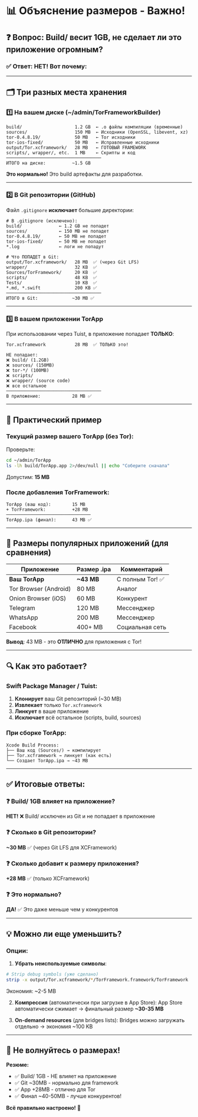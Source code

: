 # 📊 Объяснение размеров - Важно!

## ❓ Вопрос: Build/ весит 1GB, не сделает ли это приложение огромным?

### ✅ Ответ: НЕТ! Вот почему:

---

## 🗂️ Три разных места хранения

### 1️⃣ На вашем диске (~/admin/TorFrameworkBuilder)

```
build/                    1.2 GB  ← .o файлы компиляции (временные)
sources/                  150 MB  ← Исходники (OpenSSL, libevent, xz)
tor-0.4.8.19/             50 MB   ← Tor исходники
tor-ios-fixed/            50 MB   ← Исправленные исходники
output/Tor.xcframework/   28 MB   ← ГОТОВЫЙ FRAMEWORK
scripts/, wrapper/, etc.  1 MB    ← Скрипты и код
────────────────────────────────────
ИТОГО на диске:          ~1.5 GB
```

**Это нормально!** Это build артефакты для разработки.

---

### 2️⃣ В Git репозитории (GitHub)

Файл `.gitignore` **исключает** большие директории:

```
# В .gitignore (исключено):
build/              ← 1.2 GB не попадет
sources/            ← 150 MB не попадет
tor-0.4.8.19/       ← 50 MB не попадет
tor-ios-fixed/      ← 50 MB не попадет
*.log               ← логи не попадут

# Что ПОПАДЕТ в Git:
output/Tor.xcframework/   28 MB  ✅ (через Git LFS)
wrapper/                  32 KB  ✅
Sources/TorFramework/     20 KB  ✅
scripts/                  48 KB  ✅
Tests/                    10 KB  ✅
*.md, *.swift             200 KB ✅
────────────────────────────────────
ИТОГО в Git:             ~30 MB ✅
```

---

### 3️⃣ В вашем приложении TorApp

При использовании через Tuist, в приложение попадает **ТОЛЬКО**:

```
Tor.xcframework           28 MB  ✅ ТОЛЬКО это!

НЕ попадает:
❌ build/ (1.2GB)
❌ sources/ (150MB)
❌ tor-*/ (100MB)
❌ scripts/
❌ wrapper/ (source code)
❌ все остальное
────────────────────────────────────
В приложение:            28 MB ✅
```

---

## 🎯 Практический пример

### Текущий размер вашего TorApp (без Tor):

Проверьте:
```bash
cd ~/admin/TorApp
ls -lh build/TorApp.app 2>/dev/null || echo "Соберите сначала"
```

Допустим: **15 MB**

### После добавления TorFramework:

```
TorApp (ваш код):        15 MB
+ TorFramework:          +28 MB
────────────────────────────────
TorApp.ipa (финал):      43 MB ✅
```

---

## 📱 Размеры популярных приложений (для сравнения)

| Приложение | Размер .ipa | Комментарий |
|------------|-------------|-------------|
| **Ваш TorApp** | **~43 MB** | С полным Tor! ✅ |
| Tor Browser (Android) | 80 MB | Аналог |
| Onion Browser (iOS) | 60 MB | Конкурент |
| Telegram | 120 MB | Мессенджер |
| WhatsApp | 200 MB | Мессенджер |
| Facebook | 400+ MB | Социальная сеть |

**Вывод**: 43 MB - это **ОТЛИЧНО** для приложения с Tor!

---

## 🔍 Как это работает?

### Swift Package Manager / Tuist:

1. **Клонирует** ваш Git репозиторий (~30 MB)
2. **Извлекает** только `Tor.xcframework`
3. **Линкует** в ваше приложение
4. **Исключает** всё остальное (scripts, build, sources)

### При сборке TorApp:

```
Xcode Build Process:
├── Ваш код (Sources/) → компилирует
├── Tor.xcframework → линкует (как есть)
└── Создает TorApp.ipa → ~43 MB
```

---

## ✅ Итоговые ответы:

### ❓ Build/ 1GB влияет на приложение?
**НЕТ!** ❌ Build/ исключен из Git и не попадает в приложение

### ❓ Сколько в Git репозитории?
**~30 MB** ✅ (через Git LFS для XCFramework)

### ❓ Сколько добавит к размеру приложения?
**+28 MB** ✅ (только XCFramework)

### ❓ Это нормально?
**ДА!** ✅ Это даже меньше чем у конкурентов

---

## 💡 Можно ли еще уменьшить?

### Опции:

1. **Убрать неиспользуемые символы**:
```bash
# Strip debug symbols (уже сделано)
strip -x output/Tor.xcframework/*/TorFramework.framework/TorFramework
```
Экономия: ~2-5 MB

2. **Компрессия** (автоматически при загрузке в App Store):
App Store автоматически сжимает → финальный размер **~30-35 MB**

3. **On-demand resources** (для bridges lists):
Bridges можно загружать отдельно → экономия ~100 KB

---

## 🎉 Не волнуйтесь о размерах!

**Резюме:**
- ✅ Build/ 1GB - НЕ влияет на приложение
- ✅ Git ~30MB - нормально для framework
- ✅ App +28MB - отлично для Tor
- ✅ Финал ~40-50MB - лучше конкурентов!

**Всё правильно настроено!** 🚀

